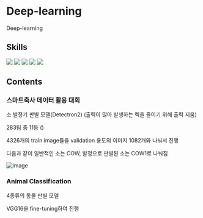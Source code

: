 # Deep-learning
Deep-learning

## Skills

<img src="https://img.shields.io/badge/Python-3776AB?style=for-the-badge&logo=Python&logoColor=white">
<img src="https://img.shields.io/badge/Tensorflow-FF6F00?style=for-the-badge&logo=Tensorflow&logoColor=white">
<img src="https://img.shields.io/badge/Keras-D00000?style=for-the-badge&logo=Keras&logoColor=white">
<img src="https://img.shields.io/badge/Google Colab-F9AB00?style=for-the-badge&logo=Google Colab&logoColor=white">
<img src="https://img.shields.io/badge/Kaggle-20BEFF?style=for-the-badge&logo=Kaggle&logoColor=white">

## Contents

### 스마트축사 데이터 활용 대회

소 발정기 판별 모델(Detectron2) (출력이 많아 발생하는 렉을 줄이기 위해 출력 지움)

283팀 중 11등 ()

4326개의 train image들을 validation 용도의 이미지 1082개와 나눠서 진행

다음과 같이 일반적인 소는 COW, 발정으로 판별된 소는 COW1로 나눠짐

![image](https://user-images.githubusercontent.com/78264248/196932657-066006cb-97e3-4381-8912-62b49dfe8f29.png)

### Animal Classification

4종류의 동물 판별 모델

VGG16을 fine-tuning하여 진행

